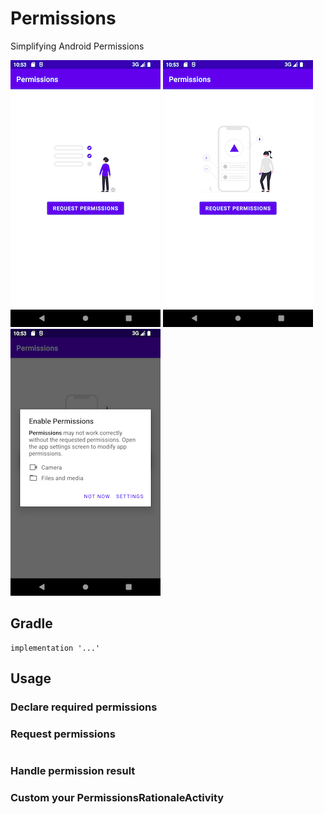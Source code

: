# Permissions

Simplifying Android Permissions

![](https://raw.githubusercontent.com/zhjl37/Permissions/main/screenshot-1.png)
![](https://raw.githubusercontent.com/zhjl37/Permissions/main/screenshot-2.png)
![](https://raw.githubusercontent.com/zhjl37/Permissions/main/screenshot-3.png)

## Gradle

```
implementation '...'
```

## Usage

### Declare required permissions

### Request permissions

```
```

### Handle permission result

### Custom your PermissionsRationaleActivity

